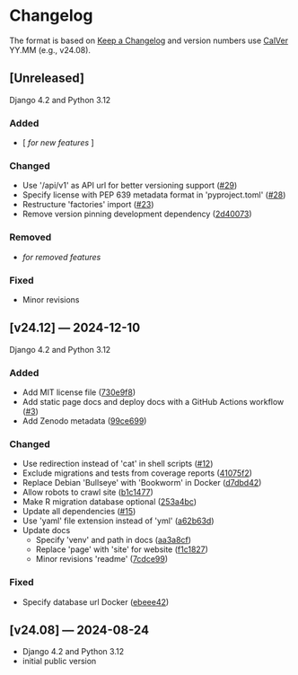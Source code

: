 # Changelog

The format is based on [Keep a Changelog](https://keepachangelog.com/en/1.1.0/)
and version numbers use
[CalVer](https://calver.org/#when-to-use-calver) YY.MM (e.g., v24.08).

## [Unreleased]

Django 4.2 and Python 3.12

### Added

- [ _for new features_ ]

### Changed

- Use '/api/v1' as API url for better versioning support
  ([#29](https://github.com/hdigital/parlgov-web/pull/29))
- Specify license with PEP 639 metadata format in 'pyproject.toml'
  ([#28](https://github.com/hdigital/parlgov-web/pull/28))
- Restructure 'factories' import
  ([#23](https://github.com/hdigital/parlgov-web/pull/23))
- Remove version pinning development dependency
  ([2d40073](https://github.com/hdigital/parlgov-web/commit/2d40073))

### Removed

- _for removed features_

### Fixed

- Minor revisions

## [v24.12] — 2024-12-10

Django 4.2 and Python 3.12

### Added

- Add MIT license file
  ([730e9f8](https://github.com/hdigital/parlgov-web/commit/730e9f8))
- Add static page docs and deploy docs with a GitHub Actions workflow
  ([#3](https://github.com/hdigital/parlgov-web/issues/3))
- Add Zenodo metadata
  ([99ce699](https://github.com/hdigital/parlgov-web/commit/99ce699))

### Changed

- Use redirection instead of 'cat' in shell scripts
  ([#12](https://github.com/hdigital/parlgov-web/issues/12))
- Exclude migrations and tests from coverage reports
  ([41075f2](https://github.com/hdigital/parlgov-web/commit/41075f2))
- Replace Debian 'Bullseye' with 'Bookworm' in Docker
  ([d7dbd42](https://github.com/hdigital/parlgov-web/commit/d7dbd42))
- Allow robots to crawl site
  ([b1c1477](https://github.com/hdigital/parlgov-web/commit/b1c1477))
- Make R migration database optional
  ([253a4bc](https://github.com/hdigital/parlgov-web/commit/253a4bc))
- Update all dependencies
  ([#15](https://github.com/hdigital/parlgov-web/pull/15))
- Use 'yaml' file extension instead of 'yml'
  ([a62b63d](https://github.com/hdigital/parlgov-web/commit/a62b63d))
- Update docs
  - Specify 'venv' and path in docs
    ([aa3a8cf](https://github.com/hdigital/parlgov-web/commit/aa3a8cf))
  - Replace 'page' with 'site' for website
    ([f1c1827](https://github.com/hdigital/parlgov-web/commit/f1c1827))
  - Minor revisions 'readme'
    ([7cdce99](https://github.com/hdigital/parlgov-web/commit/7cdce99))

### Fixed

- Specify database url Docker
  ([ebeee42](https://github.com/hdigital/parlgov-web/commit/ebeee42))

## [v24.08] — 2024-08-24

- Django 4.2 and Python 3.12
- initial public version
